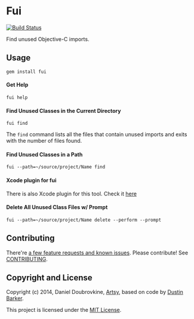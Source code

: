 Fui
==========

[![Build Status](https://travis-ci.org/dblock/fui.png)](https://travis-ci.org/dblock/fui)

Find unused Objective-C imports.

## Usage

```
gem install fui
```

#### Get Help

```
fui help
```

#### Find Unused Classes in the Current Directory

```
fui find
```

The `find` command lists all the files that contain unused imports and exits with the number of files found.

#### Find Unused Classes in a Path

```
fui --path=~/source/project/Name find
```

#### Xcode plugin for fui

There is also Xcode plugin for this tool. Check it [here](https://github.com/jcavar/xcfui)

#### Delete All Unused Class Files w/ Prompt

```
fui --path=~/source/project/Name delete --perform --prompt
```

## Contributing

There're [a few feature requests and known issues](https://github.com/dblock/fui/issues). Please contribute! See [CONTRIBUTING](CONTRIBUTING.md).

## Copyright and License

Copyright (c) 2014, Daniel Doubrovkine, [Artsy](http://artsy.github.io), based on code by [Dustin Barker](https://github.com/dstnbrkr).

This project is licensed under the [MIT License](LICENSE.md).

